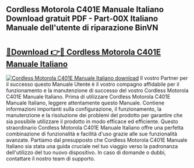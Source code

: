 ## Cordless Motorola C401E Manuale Italiano Download gratuit PDF - Part-00X Italiano Manuale dell'utente di riparazione BinVN

# <h2><a href="http://df9z3i.blite.top/?on=Cordless+Motorola+C401E+Manuale+Italiano">🔗Download 👉🔴 Cordless Motorola C401E Manuale Italiano</a></h2>

[![Cordless Motorola C401E Manuale Italiano download](https://i.imgur.com/lujVjoI.png)](http://df9z3i.blite.top/?on=Cordless+Motorola+C401E+Manuale+Italiano)
Il vostro Partner per il successo questo Manuale Utente è il vostro compagno affidabile per il funzionamento e la manutenzione di successo del vostro Cordless Motorola C401E Manuale Italiano. Prima di utilizzare Cordless Motorola C401E Manuale Italiano, leggere attentamente questo Manuale. Contiene informazioni importanti sulla configurazione, il funzionamento, la manutenzione e la risoluzione dei problemi del prodotto per garantire che sia possibile utilizzare il prodotto in modo efficace ed efficiente. Questo straordinario Cordless Motorola C401E Manuale Italiano offre una perfetta combinazione di funzionalità e facilità d'uso grazie alle sue funzionalità avanzate. Partiamo dal presupposto che Cordless Motorola C401E Manuale Italiano sia stata una guida cruciale nel tuo viaggio verso la padronanza dell'utilizzo del tuo nuovo dispositivo. In caso di domande o dubbi, contattare il nostro team di supporto.
